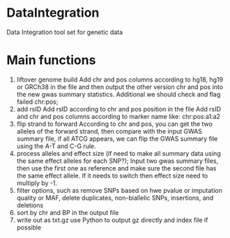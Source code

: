 # DataIntegration
Data Integration tool set for genetic data


# Main functions
1. liftover genome build
Add chr and pos columns according to hg18, hg19 or GRCh38 in the file and then output the other version chr and pos into the new gwas summary statistics. Additional we should check and flag failed chr:pos;
2. add rsID
Add rsID according to chr and pos position in the file
Add rsID and chr and pos columns according to marker name like: chr:pos:a1:a2
3. flip strand to forward
According to chr and pos, you can get the two alleles of the forward strand, then compare with the input GWAS summary file, if all ATCG appears, we can flip the GWAS summary file using the A-T and C-G rule.
4. process alleles and effect size (if need to make all summary data using the same effect alleles for each SNP?);
Input two gwas summary files, then use the first one as reference and make sure the second file has the same effect allele. If it needs to switch then effect size need to multiply by -1.
5. filter options,
such as remove SNPs based on hwe pvalue or imputation quality or MAF, delete duplicates, non-biallelic SNPs, insertions, and deletions
6. sort by chr and BP in the output file
7. write out as txt.gz
use Python to output gz directly and index file if possible